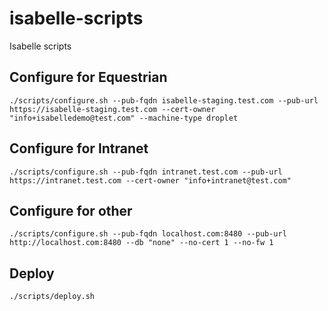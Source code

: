 # isabelle-scripts
Isabelle scripts

## Configure for Equestrian

	./scripts/configure.sh --pub-fqdn isabelle-staging.test.com --pub-url https://isabelle-staging.test.com --cert-owner "info+isabelledemo@test.com" --machine-type droplet

## Configure for Intranet

	./scripts/configure.sh --pub-fqdn intranet.test.com --pub-url https://intranet.test.com --cert-owner "info+intranet@test.com"

## Configure for other

	./scripts/configure.sh --pub-fqdn localhost.com:8480 --pub-url http://localhost.com:8480 --db "none" --no-cert 1 --no-fw 1

## Deploy

	./scripts/deploy.sh

